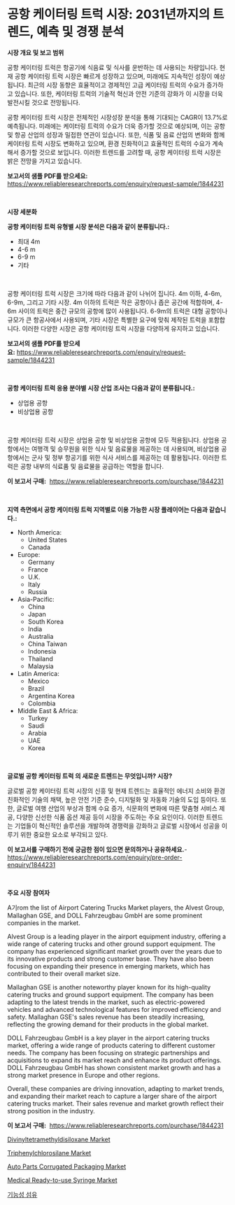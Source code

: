<p><h1>공항 케이터링 트럭 시장: 2031년까지의 트렌드, 예측 및 경쟁 분석</h1></p><p><strong>시장 개요 및 보고 범위</strong></p>
<p><p>공항 케이터링 트럭은 항공기에 식음료 및 식사를 운반하는 데 사용되는 차량입니다. 현재 공항 케이터링 트럭 시장은 빠르게 성장하고 있으며, 미래에도 지속적인 성장이 예상됩니다. 최근의 시장 동향은 효율적이고 경제적인 고급 케이터링 트럭의 수요가 증가하고 있습니다. 또한, 케이터링 트럭의 기술적 혁신과 안전 기준의 강화가 이 시장을 더욱 발전시킬 것으로 전망됩니다. </p><p>공항 케이터링 트럭 시장은 전체적인 시장성장 분석을 통해 기대되는 CAGR이 13.7%로 예측됩니다. 미래에는 케이터링 트럭의 수요가 더욱 증가할 것으로 예상되며, 이는 공항 및 항공 산업의 성장과 밀접한 연관이 있습니다. 또한, 식품 및 음료 산업의 변화와 함께 케이터링 트럭 시장도 변화하고 있으며, 환경 친화적이고 효율적인 트럭의 수요가 계속해서 증가할 것으로 보입니다. 이러한 트렌드를 고려할 때, 공항 케이터링 트럭 시장은 밝은 전망을 가지고 있습니다.</p></p>
<p><strong>보고서의 샘플 PDF를 받으세요:</strong> <a href="https://www.reliableresearchreports.com/enquiry/request-sample/1844231">https://www.reliableresearchreports.com/enquiry/request-sample/1844231</a></p>
<p>&nbsp;</p>
<p><strong>시장 세분화</strong></p>
<p><strong>공항 케이터링 트럭 유형별 시장 분석은 다음과 같이 분류됩니다.:</strong></p>
<p><ul><li>최대 4m</li><li>4-6 m</li><li>6-9 m</li><li>기타</li></ul></p>
<p>&nbsp;</p>
<p><p>공항 케이터링 트럭 시장은 크기에 따라 다음과 같이 나뉘어 집니다. 4m 이하, 4-6m, 6-9m, 그리고 기타 시장. 4m 이하의 트럭은 작은 공항이나 좁은 공간에 적합하며, 4-6m 사이의 트럭은 중간 규모의 공항에 많이 사용됩니다. 6-9m의 트럭은 대형 공항이나 규모가 큰 항공사에서 사용되며, 기타 시장은 특별한 요구에 맞춰 제작된 트럭을 포함합니다. 이러한 다양한 시장은 공항 케이터링 트럭 시장을 다양하게 유지하고 있습니다.</p></p>
<p><strong>보고서의 샘플 PDF를 받으세요:</strong>&nbsp;<a href="https://www.reliableresearchreports.com/enquiry/request-sample/1844231">https://www.reliableresearchreports.com/enquiry/request-sample/1844231</a></p>
<p>&nbsp;</p>
<p><strong> 공항 케이터링 트럭 응용 분야별 시장 산업 조사는 다음과 같이 분류됩니다.:</strong></p>
<p><ul><li>상업용 공항</li><li>비상업용 공항</li></ul></p>
<p>&nbsp;</p>
<p><p>공항 케이터링 트럭 시장은 상업용 공항 및 비상업용 공항에 모두 적용됩니다. 상업용 공항에서는 여행객 및 승무원을 위한 식사 및 음료물을 제공하는 데 사용되며, 비상업용 공항에서는 군사 및 정부 항공기를 위한 식사 서비스를 제공하는 데 활용됩니다. 이러한 트럭은 공항 내부의 식료품 및 음료물을 공급하는 역할을 합니다.</p></p>
<p><strong>이 보고서 구매:</strong>&nbsp; <a href="https://www.reliableresearchreports.com/purchase/1844231">https://www.reliableresearchreports.com/purchase/1844231</a></p>
<p>&nbsp;</p>
<p><strong>지역 측면에서 공항 케이터링 트럭 지역별로 이용 가능한 시장 플레이어는 다음과 같습니다.:</strong></p>
<p><ul>
    <li>
        North America:
        <ul>
            <li>United States</li>
            <li>Canada</li>
        </ul>
    </li>
    <li>
        Europe:
        <ul>
            <li>Germany</li>
            <li>France</li>
            <li>U.K.</li>
            <li>Italy</li>
            <li>Russia</li>
        </ul>
    </li>
    <li>
        Asia-Pacific:
        <ul>
            <li>China</li>
            <li>Japan</li>
            <li>South Korea</li>
            <li>India</li>
            <li>Australia</li>
            <li>China Taiwan</li>
            <li>Indonesia</li>
            <li>Thailand</li>
            <li>Malaysia</li>
        </ul>
    </li>
    <li>
        Latin America:
        <ul>
            <li>Mexico</li>
            <li>Brazil</li>
            <li>Argentina Korea</li>
            <li>Colombia</li>
        </ul>
    </li>
    <li>
        Middle East & Africa:
        <ul>
            <li>Turkey</li>
            <li>Saudi</li>
            <li>Arabia</li>
            <li>UAE</li>
            <li>Korea</li>
        </ul>
    </li>
    </ul></p>
<p>&nbsp;</p>
<p><strong>글로벌 공항 케이터링 트럭 의 새로운 트렌드는 무엇입니까? 시장?</strong></p>
<p><p>글로벌 공항 케이터링 트럭 시장의 신흥 및 현재 트렌드는 효율적인 에너지 소비와 환경 친화적인 기술의 채택, 높은 안전 기준 준수, 디지털화 및 자동화 기술의 도입 등이다. 또한, 글로벌 여행 산업의 부상과 함께 수요 증가, 식문화의 변화에 따른 맞춤형 서비스 제공, 다양한 신선한 식품 옵션 제공 등이 시장을 주도하는 주요 요인이다. 이러한 트렌드는 기업들이 혁신적인 솔루션을 개발하여 경쟁력을 강화하고 글로벌 시장에서 성공을 이루기 위한 중요한 요소로 부각되고 있다.</p></p>
<p><strong>이 보고서를 구매하기 전에 궁금한 점이 있으면 문의하거나 공유하세요.</strong>- <a href="https://www.reliableresearchreports.com/enquiry/pre-order-enquiry/1844231">https://www.reliableresearchreports.com/enquiry/pre-order-enquiry/1844231</a></p>
<p>&nbsp;</p>
<p><strong>주요 시장 참여자</strong></p>
<p><p>A기rom the list of Airport Catering Trucks Market players, the Alvest Group, Mallaghan GSE, and DOLL Fahrzeugbau GmbH are some prominent companies in the market.</p><p>Alvest Group is a leading player in the airport equipment industry, offering a wide range of catering trucks and other ground support equipment. The company has experienced significant market growth over the years due to its innovative products and strong customer base. They have also been focusing on expanding their presence in emerging markets, which has contributed to their overall market size.</p><p>Mallaghan GSE is another noteworthy player known for its high-quality catering trucks and ground support equipment. The company has been adapting to the latest trends in the market, such as electric-powered vehicles and advanced technological features for improved efficiency and safety. Mallaghan GSE's sales revenue has been steadily increasing, reflecting the growing demand for their products in the global market.</p><p>DOLL Fahrzeugbau GmbH is a key player in the airport catering trucks market, offering a wide range of products catering to different customer needs. The company has been focusing on strategic partnerships and acquisitions to expand its market reach and enhance its product offerings. DOLL Fahrzeugbau GmbH has shown consistent market growth and has a strong market presence in Europe and other regions.</p><p>Overall, these companies are driving innovation, adapting to market trends, and expanding their market reach to capture a larger share of the airport catering trucks market. Their sales revenue and market growth reflect their strong position in the industry.</p></p>
<p><strong>이 보고서 구매:</strong>&nbsp;&nbsp;<a href="https://www.reliableresearchreports.com/purchase/1844231">https://www.reliableresearchreports.com/purchase/1844231</a></p>
<p><p><a href="https://view.publitas.com/reportprime-1/divinyltetramethyldisiloxane-market-research-report-provides-thorough-industry-overview-which-offers-an-in-depth-analysis-of-product-trends-and-new-market-divisions/">Divinyltetramethyldisiloxane Market</a></p><p><a href="https://view.publitas.com/reportprime-1/triphenylchlorosilane-market-size-market-trends-and-growth-outlook-forecasted-for-period-from-2024-to-2031/">Triphenylchlorosilane Market</a></p><p><a href="https://github.com/angelajermaine/Market-Research-Report-List-2/blob/main/auto-parts-corrugated-packaging-market.md">Auto Parts Corrugated Packaging Market</a></p><p><a href="https://github.com/beatblasta/Market-Research-Report-List-2/blob/main/medical-ready-to-use-syringe-market.md">Medical Ready-to-use Syringe Market</a></p><p><a href="https://medium.com/@m.arbadji/%EA%B8%B0%EB%8A%A5%EC%84%B1-%EC%84%AC%EC%9C%A0-%EC%8B%9C%EC%9E%A5-%EC%A0%90%EC%9C%A0%EC%9C%A8-%EB%B3%80%ED%99%94-%EB%B0%8F-%EC%8B%9C%EC%9E%A5-%EC%84%B1%EC%9E%A5-%ED%8A%B8%EB%A0%8C%EB%93%9C-2024-2031-f32c7546687a">기능성 섬유</a></p></p>
